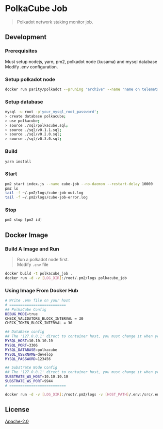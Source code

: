 # PolkaCube Job

> Polkadot network staking monitor job. 

## Development

### Prerequisites

Must setup nodejs, yarn, pm2, polkadot node (kusama) and mysql database  
Modify .env configuration.

### Setup polkadot node

```bash
docker run parity/polkadot --pruning "archive" --name "name on telemetry"
```

### Setup database

```bash
mysql -u root -p'your_mysql_root_password';
> create database polkacube;
> use polkacube;
> source ./sql/polkacube.sql;
> source ./sql/v0.1.1.sql;
> source ./sql/v0.2.0.sql;
> source ./sql/v0.3.0.sql;
```

### Build

```bash
yarn install
```

### Start

```bash
pm2 start index.js --name cube-job --no-daemon --restart-delay 10000
pm2 ls
tail -f ~/.pm2/logs/cube-job-out.log
tail -f ~/.pm2/logs/cube-job-error.log
```

### Stop

```bash
pm2 stop [pm2 id]
```

## Docker Image

### Build A Image and Run

> Run a polkadot node first.  
> Modify `.env` file  

```bash
docker build -t polkacube_job .
docker run -d -v [LOG_DIR]:/root/.pm2/logs polkacube_job
```

### Using Image From Docker Hub

```bash
# Write .env file on your host
# ==========================
## PolkaCube Config
DEBUG_MODE=true
CHECK_VALIDATORS_BLOCK_INTERVAL = 30
CHECK_TOKEN_BLOCK_INTERVAL = 30

## DataBase config
## The '127.0.0.1' direct to container host, you must change it when you run in docker.
MYSQL_HOST=10.10.10.10
MYSQL_PORT=3306
MYSQL_DATABASE=polkacube
MYSQL_USERNAME=develop
MYSQL_PASSWORD=123456

## Substrate Node Config
## The '127.0.0.1' direct to container host, you must change it when you run in docker.
SUBSTRATE_WS_HOST=10.10.10.10
SUBSTRATE_WS_PORT=9944
# ==========================

docker run -d -v [LOG_DIR]:/root/.pm2/logs -v [HOST_PATH]/.env:/src/.env hashquarkio/polkacube_job
```

## License

[Apache-2.0](LICENSE)
